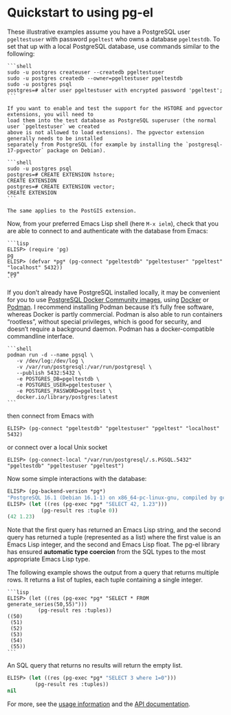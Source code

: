 # Quickstart to using pg-el

These illustrative examples assume you have a PostgreSQL user `pgeltestuser` with password `pgeltest`
who owns a database `pgeltestdb`. To set that up with a local PostgreSQL database, use commands
similar to the following:

~~~admonish example title="Create a test user and database with a local PostgreSQL"
```shell
sudo -u postgres createuser --createdb pgeltestuser
sudo -u postgres createdb --owner=pgeltestuser pgeltestdb
sudo -u postgres psql
postgres=# alter user pgeltestuser with encrypted password 'pgeltest';
```

If you want to enable and test the support for the HSTORE and pgvector extensions, you will need to
load them into the test database as PostgreSQL superuser (the normal user `pgeltestuser` we created
above is not allowed to load extensions). The pgvector extension generally needs to be installed
separately from PostgreSQL (for example by installing the `postgresql-17-pgvector` package on Debian).

```shell
sudo -u postgres psql
postgres=# CREATE EXTENSION hstore;
CREATE EXTENSION
postgres=# CREATE EXTENSION vector;
CREATE EXTENSION
```

The same applies to the PostGIS extension.
~~~

Now, from your preferred Emacs Lisp shell (here `M-x ielm`), check that you are able to connect to
and authenticate with the database from Emacs:

~~~admonish example title="Connect to PostgreSQL from Emacs"
```lisp
ELISP> (require 'pg)
pg
ELISP> (defvar *pg* (pg-connect "pgeltestdb" "pgeltestuser" "pgeltest" "localhost" 5432))
*pg*
```
~~~


If you don’t already have PostgreSQL installed locally, it may be convenient for you to use
[PostgreSQL Docker Community images](https://hub.docker.com/_/postgres/), using
[Docker](https://www.docker.com/) or [Podman](https://podman.io/). I recommend installing Podman
because it’s fully free software, whereas Docker is partly commercial. Podman is also able to run
containers “rootless”, without special privileges, which is good for security, and doesn’t require a
background daemon. Podman has a docker-compatible commandline interface.

~~~admonish example title="Start up PostgreSQL inside a Podman container"
```shell
podman run -d --name pgsql \
   -v /dev/log:/dev/log \
   -v /var/run/postgresql:/var/run/postgresql \
   --publish 5432:5432 \
   -e POSTGRES_DB=pgeltestdb \
   -e POSTGRES_USER=pgeltestuser \
   -e POSTGRES_PASSWORD=pgeltest \
   docker.io/library/postgres:latest
```
~~~

then connect from Emacs with

    ELISP> (pg-connect "pgeltestdb" "pgeltestuser" "pgeltest" "localhost" 5432)

or connect over a local Unix socket

    ELISP> (pg-connect-local "/var/run/postgresql/.s.PGSQL.5432" "pgeltestdb" "pgeltestuser "pgeltest")


Now some simple interactions with the database:

```lisp
ELISP> (pg-backend-version *pg*)
"PostgreSQL 16.1 (Debian 16.1-1) on x86_64-pc-linux-gnu, compiled by gcc (Debian 13.2.0-6) 13.2.0, 64-bit"
ELISP> (let ((res (pg-exec *pg* "SELECT 42, 1.23")))
           (pg-result res :tuple 0))
(42 1.23)
```

Note that the first query has returned an Emacs Lisp string, and the second query has returned a
tuple (represented as a list) where the first value is an Emacs Lisp integer, and the second and
Emacs Lisp float. The pg-el library has ensured **automatic type coercion** from the SQL types to the
most appropriate Emacs Lisp type. 

The following example shows the output from a query that returns multiple rows. It returns a list of
tuples, each tuple containing a single integer.

~~~admonish example title="A query that returns multiple rows"
```lisp
ELISP> (let ((res (pg-exec *pg* "SELECT * FROM generate_series(50,55)")))
          (pg-result res :tuples))
((50)
 (51)
 (52)
 (53)
 (54)
 (55))
```
~~~

An SQL query that returns no results will return the empty list.

```lisp
ELISP> (let ((res (pg-exec *pg* "SELECT 3 where 1=0")))
         (pg-result res :tuples))
nil
```


For more, see the [usage information](usage.html) and the [API documentation](API.html).
